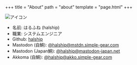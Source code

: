 +++
title = "About"
path = "about"
template = "page.html"
+++

<img class="icon" src="/icon.png" alt="アイコン">

- 名前: はるふね (halship)
- 職業: システムエンジニア
- Github: [halship](https://github.com/halship)
- Mastodon (自鯖): [@halship@mstdn.simple-gear.com](https://mstdn.simple-gear.com/@halship)
- Mastodon (Japan鯖): [@halship@mastodon-japan.net](https://mastodon-japan.net/@halship)
- Akkoma (自鯖): [@halship@akko.simple-gear.com](https://akko.simple-gear.com/@halship)